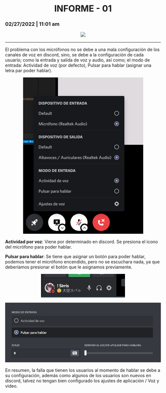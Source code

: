 <center><h1>INFORME - 01</h1></center>
<h3>02/27/2022 | 11:01 am</h3>


<p align="center">
   <img src="../img/logo-print-codito.png">
</p>

----------------------------------------------------------------
El problema con los micrófonos no se debe a una mala configuración de los canales de voz en discord, sino, se debe a la configuración de cada usuario; como la entrada y salida de voz y audio, así como; el modo de entrada: Actividad de voz (por defecto), Pulsar para hablar (asignar una letra par poder hablar). 

<p align="center">
  <img src="img/image-20220227080433864.png">
</p>

**Actividad por voz**: Viene por determinado en discord. Se presiona el icono del micrófono para poder hablar.

**Pulsar para hablar**: Se tiene que asignar un botón para poder hablar, podemos tener el micrófono encendido, pero no se escuchara nada, ya que deberíamos presionar el botón que le asignamos previamente. 

<p align="center">
  <img src="img/image-20220227080653914.png">
</p>

<p align="center">
  <img src="img/image-20220227080747689.png">
</p>

En resumen, la falla que tienen los usuarios al momento de hablar se debe a su configuración, además como algunos de los usuarios son nuevos en discord, talvez no tengan bien configurado los ajustes de aplicación / Voz y video.

